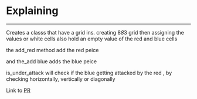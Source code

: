 # Explaining

---
Creates a classs that have a grid ins. creating 8*8*3 grid then assigning the values or white cells 
also hold an empty value of the red and blue cells 

the add_red method add the red peice

and the_add blue adds the blue peice

is_under_attack will check if the blue getting attacked by the red , by checking horizontally, vertically or diagonally

Link to [PR](www.google.com)